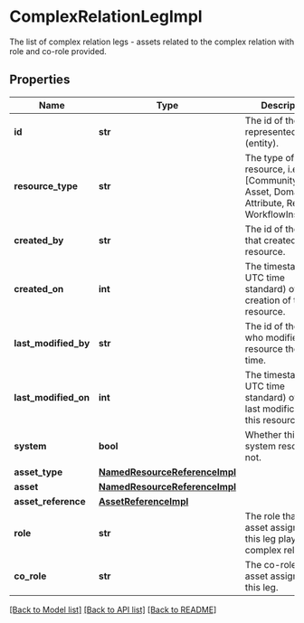 # ComplexRelationLegImpl

The list of complex relation legs - assets related to the complex relation with role and co-role provided.
## Properties
Name | Type | Description | Notes
------------ | ------------- | ------------- | -------------
**id** | **str** | The id of the represented object (entity). | 
**resource_type** | **str** | The type of this resource, i.e. [Community, Asset, Domain, Attribute, Relation, WorkflowInstance]. | 
**created_by** | **str** | The id of the user that created this resource. | [optional] 
**created_on** | **int** | The timestamp (in UTC time standard) of the creation of this resource. | [optional] 
**last_modified_by** | **str** | The id of the user who modified this resource the last time. | [optional] 
**last_modified_on** | **int** | The timestamp (in UTC time standard) of the last modification of this resource. | [optional] 
**system** | **bool** | Whether this is a system resource or not. | [optional] 
**asset_type** | [**NamedResourceReferenceImpl**](NamedResourceReferenceImpl.md) |  | [optional] 
**asset** | [**NamedResourceReferenceImpl**](NamedResourceReferenceImpl.md) |  | [optional] 
**asset_reference** | [**AssetReferenceImpl**](AssetReferenceImpl.md) |  | [optional] 
**role** | **str** | The role that the asset assigned to this leg plays in the complex relation. | [optional] 
**co_role** | **str** | The co-role for the asset assigned to this leg. | [optional] 

[[Back to Model list]](../README.md#documentation-for-models) [[Back to API list]](../README.md#documentation-for-api-endpoints) [[Back to README]](../README.md)


